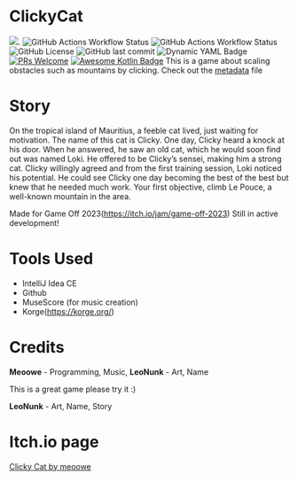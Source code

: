 # ClickyCat
[![](https://tokei.rs/b1/github/meoowe/ClickyCat?style=for-the-badge)]([https://github.com/XAMPPRocky/tokei_rs](https://tokei.rs/b1/github/meoowe/ClickyCat?style=for-the-badge)).
![GitHub Actions Workflow Status](https://img.shields.io/github/actions/workflow/status/meoowe/ClickyCat/blank.yml?branch=dev&style=for-the-badge&label=Dev%20Builds)
![GitHub Actions Workflow Status](https://img.shields.io/github/actions/workflow/status/meoowe/ClickyCat/blank.yml?branch=master&style=for-the-badge&label=Master%20Builds)
![GitHub License](https://img.shields.io/github/license/meoowe/ClickyCat?style=for-the-badge)
![GitHub last commit](https://img.shields.io/github/last-commit/meoowe/ClickyCat?style=for-the-badge)
![Dynamic YAML Badge](https://img.shields.io/badge/dynamic/yaml?url=https%3A%2F%2Fraw.githubusercontent.com%2Fmeoowe%2FClickyCat%2Fdev%2Fmetadata.yml&query=%24.metadata.version&style=for-the-badge&label=Version)
[![PRs Welcome](https://img.shields.io/badge/PRs-welcome-brightgreen.svg?style=for-the-badge)](http://makeapullrequest.com)
[![Awesome Kotlin Badge](https://kotlin.link/awesome-kotlin.svg)](https://github.com/KotlinBy/awesome-kotlin)
This is a game about scaling obstacles such as mountains by clicking. 
Check out the [metadata](metadata.yml) file
# Story
On the tropical island of Mauritius, a feeble cat lived, just waiting for motivation. The name of this cat is Clicky. One day, Clicky heard a knock at his door. When he answered, he saw an old cat, which he would soon find out was named Loki. He offered to be Clicky’s sensei, making him a strong cat. Clicky willingly agreed and from the first training session, Loki noticed his potential. He could see Clicky one day becoming the best of the best but knew that he needed much work. Your first objective, climb Le Pouce, a well-known mountain in the area.

Made for Game Off 2023(https://itch.io/jam/game-off-2023) Still in active development!
# Tools Used
- IntelliJ Idea CE
- Github
- MuseScore (for music creation)
- Korge(https://korge.org/)
  

# Credits
**Meoowe** - Programming, Music,
**LeoNunk** - Art, Name

This is a great game please try it :)

**LeoNunk** - Art, Name, Story

# Itch.io page
<a href="https://meoowe.itch.io/clicky-cat">Clicky Cat by meoowe</a>
